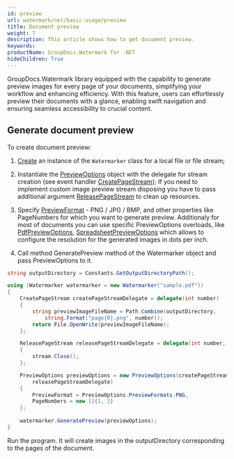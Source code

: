 ```yaml
---
id: preview
url: watermark/net/basic-usage/preview
title: Document preview
weight: 7
description: This article shows how to get document preview.
keywords: 
productName: GroupDocs.Watermark for .NET
hideChildren: True
---
```


GroupDocs.Watermark library equipped with the capability to generate preview images for every page of your documents, simplifying your workflow and enhancing efficiency. With this feature, users can  effortlessly preview their documents with a glance, enabling swift navigation and ensuring seamless accessibility to crucial content. 

## Generate document preview

To create document preview:
1. [Create](https://reference.groupdocs.com/net/watermark/groupdocs.watermark/watermarker/constructors/4) an instance of the `Watermarker` class for a local file or file stream;

2. Instantiate the [PreviewOptions](https://reference.groupdocs.com/watermark/net/groupdocs.watermark.options/previewoptions/) object with the delegate for stream creation (see event handler [CreatePageStream](https://reference.groupdocs.com/watermark/net/groupdocs.watermark.options/createpagestream/));
If you need to implement custom image preview stream disposing you have to pass additional argument [ReleasePageStream](https://reference.groupdocs.com/watermark/net/groupdocs.watermark.options/releasepagestream/) to clean up resources.  

3. Specify [PreviewFormat](https://reference.groupdocs.com/watermark/net/groupdocs.watermark.options/previewoptions.previewformats/) - PNG / JPG / BMP, and other properties like PageNumbers for which you want to generate preview. Additionaly for most of documents you can use specific PreviewOptions overloads, like [PdfPreviewOptions](https://reference.groupdocs.com/watermark/net/groupdocs.watermark.options.pdf/pdfpreviewoptions/), [SpreadsheetPreviewOptions](https://reference.groupdocs.com/watermark/net/groupdocs.watermark.options.spreadsheet/spreadsheetpreviewoptions/) which allows to configure the resolution for the generated images in dots per inch.

4. Call method GeneratePreview method of the Watermarker object and pass PreviewOptions to it.


```csharp
string outputDirectory = Constants.GetOutputDirectoryPath();

using (Watermarker watermarker = new Watermarker("sample.pdf"))
{
    CreatePageStream createPageStreamDelegate = delegate(int number)
    {
        string previewImageFileName = Path.Combine(outputDirectory, 
            string.Format("page{0}.png", number));
        return File.OpenWrite(previewImageFileName);
    };

    ReleasePageStream releasePageStreamDelegate = delegate(int number, Stream stream)
    {
        stream.Close();
    };

    PreviewOptions previewOptions = new PreviewOptions(createPageStreamDelegate,
        releasePageStreamDelegate)
    {
        PreviewFormat = PreviewOptions.PreviewFormats.PNG,
        PageNumbers = new []{1, 2}
    };
    
    watermarker.GeneratePreview(previewOptions);
}
```
Run the program. It will create images in the outputDirectory corresponding to the pages of the document.

